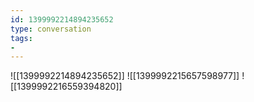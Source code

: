 ```yaml
---
id: 1399992214894235652
type: conversation
tags:
- 
---
```

![[1399992214894235652]]
![[1399992215657598977]]
![[1399992216559394820]]

